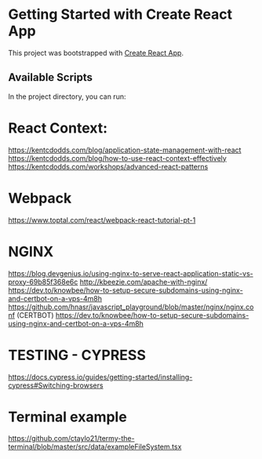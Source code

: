 # Getting Started with Create React App

This project was bootstrapped with [Create React App](https://github.com/facebook/create-react-app).

## Available Scripts

In the project directory, you can run:


# React Context:
https://kentcdodds.com/blog/application-state-management-with-react
https://kentcdodds.com/blog/how-to-use-react-context-effectively
https://kentcdodds.com/workshops/advanced-react-patterns


# Webpack
https://www.toptal.com/react/webpack-react-tutorial-pt-1

# NGINX
https://blog.devgenius.io/using-nginx-to-serve-react-application-static-vs-proxy-69b85f368e6c
http://kbeezie.com/apache-with-nginx/
https://dev.to/knowbee/how-to-setup-secure-subdomains-using-nginx-and-certbot-on-a-vps-4m8h
https://github.com/hnasr/javascript_playground/blob/master/nginx/nginx.conf
(CERTBOT) https://dev.to/knowbee/how-to-setup-secure-subdomains-using-nginx-and-certbot-on-a-vps-4m8h

# TESTING - CYPRESS
https://docs.cypress.io/guides/getting-started/installing-cypress#Switching-browsers


# Terminal example
https://github.com/ctaylo21/termy-the-terminal/blob/master/src/data/exampleFileSystem.tsx